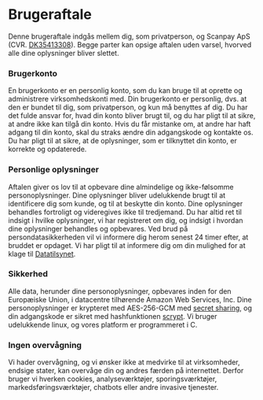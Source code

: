 # Brugeraftale
Denne brugeraftale indgås mellem dig, som privatperson, og Scanpay ApS (CVR. [DK35413308](https://datacvr.virk.dk/data/visenhed?enhedstype=virksomhed&id=35413308&soeg=35413308)). Begge parter kan opsige aftalen uden varsel, hvorved alle dine oplysninger bliver slettet.

### Brugerkonto
En brugerkonto er en personlig konto, som du kan bruge til at oprette og administrere virksomhedskonti med. Din brugerkonto er personlig, dvs. at den er bundet til dig, som privatperson, og kun må benyttes af dig. Du har det fulde ansvar for, hvad din konto bliver brugt til, og du har pligt til at sikre, at andre ikke kan tilgå din konto. Hvis du får mistanke om, at andre har haft adgang til din konto, skal du straks ændre din adgangskode og kontakte os. Du har pligt til at sikre, at de oplysninger, som er tilknyttet din konto, er korrekte og opdaterede.

### Personlige oplysninger
Aftalen giver os lov til at opbevare dine almindelige og ikke-følsomme personoplysninger. Dine oplysninger bliver udelukkende brugt til at identificere dig som kunde, og til at beskytte din konto. Dine oplysninger behandles fortroligt og videregives ikke til tredjemand. Du har altid ret til indsigt i hvilke oplysninger, vi har registreret om dig, og indsigt i hvordan dine oplysninger behandles og opbevares. Ved brud på persondatasikkerheden vil vi informere dig herom senest 24 timer efter, at bruddet er opdaget. Vi har pligt til at informere dig om din mulighed for at klage til [Datatilsynet](https://www.datatilsynet.dk/databeskyttelse/klage-til-datatilsynet).

### Sikkerhed
Alle data, herunder dine personoplysninger, opbevares inden for den Europæiske Union, i datacentre tilhørende Amazon Web Services, Inc. Dine personoplysninger er krypteret med AES-256-GCM med [secret sharing](https://da.wikipedia.org/wiki/Secret_Sharing), og din adgangskode er sikret med hashfunktionen [scrypt](https://github.com/Tarsnap/scrypt). Vi bruger udelukkende linux, og vores platform er programmeret i C.

### Ingen overvågning
Vi hader overvågning, og vi ønsker ikke at medvirke til at virksomheder, endsige stater, kan overvåge din og andres færden på internettet. Derfor bruger vi hverken cookies, analyseværktøjer, sporingsværktøjer, markedsføringsværktøjer, chatbots eller andre invasive tjenester.

